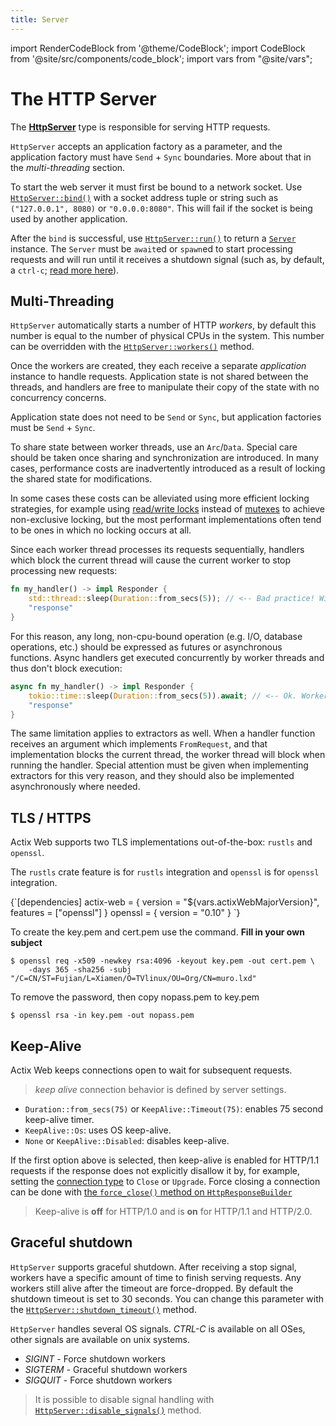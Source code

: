 ```yaml
---
title: Server
---
```


import RenderCodeBlock from '@theme/CodeBlock';
import CodeBlock from '@site/src/components/code_block';
import vars from "@site/vars";

# The HTTP Server

The [**HttpServer**][httpserverstruct] type is responsible for serving HTTP requests.

`HttpServer` accepts an application factory as a parameter, and the application factory must have `Send` + `Sync` boundaries. More about that in the _multi-threading_ section.

To start the web server it must first be bound to a network socket. Use [`HttpServer::bind()`][bindmethod] with a socket address tuple or string such as `("127.0.0.1", 8080)` or `"0.0.0.0:8080"`. This will fail if the socket is being used by another application.

After the `bind` is successful, use [`HttpServer::run()`][httpserver_run] to return a [`Server`][server] instance. The `Server` must be `await`ed or `spawn`ed to start processing requests and will run until it receives a shutdown signal (such as, by default, a `ctrl-c`; [read more here](#graceful-shutdown)).

<CodeBlock example="server" section="main" />

## Multi-Threading

`HttpServer` automatically starts a number of HTTP _workers_, by default this number is equal to the number of physical CPUs in the system. This number can be overridden with the [`HttpServer::workers()`][workers] method.

<CodeBlock example="server" file="workers.rs" section="workers" />

Once the workers are created, they each receive a separate _application_ instance to handle requests. Application state is not shared between the threads, and handlers are free to manipulate their copy of the state with no concurrency concerns.

Application state does not need to be `Send` or `Sync`, but application factories must be `Send` + `Sync`.

To share state between worker threads, use an `Arc`/`Data`. Special care should be taken once sharing and synchronization are introduced. In many cases, performance costs are inadvertently introduced as a result of locking the shared state for modifications.

In some cases these costs can be alleviated using more efficient locking strategies, for example using [read/write locks](https://doc.rust-lang.org/std/sync/struct.RwLock.html) instead of [mutexes](https://doc.rust-lang.org/std/sync/struct.Mutex.html) to achieve non-exclusive locking, but the most performant implementations often tend to be ones in which no locking occurs at all.

Since each worker thread processes its requests sequentially, handlers which block the current thread will cause the current worker to stop processing new requests:

```rust
fn my_handler() -> impl Responder {
    std::thread::sleep(Duration::from_secs(5)); // <-- Bad practice! Will cause the current worker thread to hang!
    "response"
}
```

For this reason, any long, non-cpu-bound operation (e.g. I/O, database operations, etc.) should be expressed as futures or asynchronous functions. Async handlers get executed concurrently by worker threads and thus don't block execution:

```rust
async fn my_handler() -> impl Responder {
    tokio::time::sleep(Duration::from_secs(5)).await; // <-- Ok. Worker thread will handle other requests here
    "response"
}
```

The same limitation applies to extractors as well. When a handler function receives an argument which implements `FromRequest`, and that implementation blocks the current thread, the worker thread will block when running the handler. Special attention must be given when implementing extractors for this very reason, and they should also be implemented asynchronously where needed.

## TLS / HTTPS

Actix Web supports two TLS implementations out-of-the-box: `rustls` and `openssl`.

The `rustls` crate feature is for `rustls` integration and `openssl` is for `openssl` integration.

<!-- DEPENDENCY -->

<RenderCodeBlock className="language-toml">
{`[dependencies]
actix-web = { version = "${vars.actixWebMajorVersion}", features = ["openssl"] }
openssl = { version = "0.10" }
`}
</RenderCodeBlock>

<CodeBlock example="server" file="ssl.rs" section="ssl" />

To create the key.pem and cert.pem use the command. **Fill in your own subject**

```shell-session
$ openssl req -x509 -newkey rsa:4096 -keyout key.pem -out cert.pem \
    -days 365 -sha256 -subj "/C=CN/ST=Fujian/L=Xiamen/O=TVlinux/OU=Org/CN=muro.lxd"
```

To remove the password, then copy nopass.pem to key.pem

```shell-session
$ openssl rsa -in key.pem -out nopass.pem
```

## Keep-Alive

Actix Web keeps connections open to wait for subsequent requests.

> _keep alive_ connection behavior is defined by server settings.

- `Duration::from_secs(75)` or `KeepAlive::Timeout(75)`: enables 75 second keep-alive timer.
- `KeepAlive::Os`: uses OS keep-alive.
- `None` or `KeepAlive::Disabled`: disables keep-alive.

<CodeBlock example="server" file="keep_alive.rs" section="keep-alive" />

If the first option above is selected, then keep-alive is enabled for HTTP/1.1 requests if the response does not explicitly disallow it by, for example, setting the [connection type][httpconnectiontype] to `Close` or `Upgrade`. Force closing a connection can be done with [the `force_close()` method on `HttpResponseBuilder`](https://docs.rs/actix-web/4/actix_web/struct.HttpResponseBuilder.html#method.force_close)

> Keep-alive is **off** for HTTP/1.0 and is **on** for HTTP/1.1 and HTTP/2.0.

<CodeBlock example="server" file="keep_alive_tp.rs" section="example" />

## Graceful shutdown

`HttpServer` supports graceful shutdown. After receiving a stop signal, workers have a specific amount of time to finish serving requests. Any workers still alive after the timeout are force-dropped. By default the shutdown timeout is set to 30 seconds. You can change this parameter with the [`HttpServer::shutdown_timeout()`][shutdowntimeout] method.

`HttpServer` handles several OS signals. _CTRL-C_ is available on all OSes, other signals are available on unix systems.

- _SIGINT_ - Force shutdown workers
- _SIGTERM_ - Graceful shutdown workers
- _SIGQUIT_ - Force shutdown workers

> It is possible to disable signal handling with [`HttpServer::disable_signals()`][disablesignals] method.

[server]: https://docs.rs/actix-web/4/actix_web/dev/struct.Server.html
[httpserverstruct]: https://docs.rs/actix-web/4/actix_web/struct.HttpServer.html
[bindmethod]: https://docs.rs/actix-web/4/actix_web/struct.HttpServer.html#method.bind
[httpserver_run]: https://docs.rs/actix-web/4/actix_web/struct.HttpServer.html#method.run
[bindopensslmethod]: https://docs.rs/actix-web/4/actix_web/struct.HttpServer.html#method.bind_openssl
[bindrusttls]: https://docs.rs/actix-web/4/actix_web/struct.HttpServer.html#method.bind_rustls
[workers]: https://docs.rs/actix-web/4/actix_web/struct.HttpServer.html#method.workers
[tlsalpn]: https://tools.ietf.org/html/rfc7301
[exampleopenssl]: https://github.com/actix/examples/tree/master/security/openssl
[shutdowntimeout]: https://docs.rs/actix-web/4/actix_web/struct.HttpServer.html#method.shutdown_timeout
[disablesignals]: https://docs.rs/actix-web/4/actix_web/struct.HttpServer.html#method.disable_signals
[httpconnectiontype]: https://docs.rs/actix-web/4/actix_web/http/enum.ConnectionType.html
